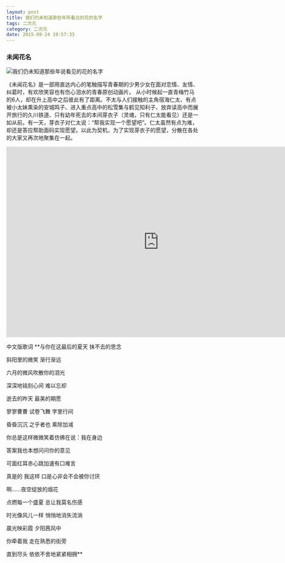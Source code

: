 ```yaml
---
layout: post
title: 我们仍未知道那些年所看见的花的名字
tags: 二次元
category: 二次元
date: 2015-09-24 19:57:33
---
```


### 未闻花名

![我们仍未知道那些年说看见的花的名字](http://7xlkoc.com1.z0.glb.clouddn.com/flowername.jpg "我们仍未知道那些年说看见的花的名字")

《未闻花名》是一部用直达内心的笔触描写青春期的少男少女在面对恋情、友情、纠葛时，有欢欣笑容也有伤心泪水的青春原创动画片。
从小时候起一直青梅竹马的6人，却在升上高中之后彼此有了距离。不太与人们接触的主角宿海仁太、有点被小太妹熏染的安城鸣子、进入重点高中的松雪集与鹤见知利子、放弃读高中而展开旅行的久川铁道、只有幼年死去的本间芽衣子（灵魂，只有仁太能看见）还是一如从前。有一天，芽衣子对仁太说：“帮我实现一个愿望吧”。仁太虽然有点为难，却还是答应帮助面码实现愿望。以此为契机，为了实现芽衣子的愿望，分散在各处的大家又再次地聚集在一起。

<iframe style="width: 800px; height: 500px;" src="http://static.hdslb.com/miniloader.swf?aid=2928665&amp;page=1" width="300" height="150" frameborder="no" scrolling="no"></iframe>

中文版歌词
**与你在这最后的夏天 抹不去的思念

斜阳里的微笑 渐行渐远

六月的微风吹散你的泪光

深深地铭刻心间 难以忘却

逝去的昨天 最美的期愿

寥寥曹曹 试卷飞舞 字里行间

昏昏沉沉 之乎者也 乘除加减

你总是这样微微笑着仿佛在说：我在身边

答案我也本想问问你的意见

可面红耳赤心跳加速有口难言

真是的 我这样 口是心非会不会被你讨厌

啊……夜空绽放的烟花

点燃每一个盛夏 总让我莫名伤感

时光像风儿一样 悄悄地消失流淌

晨光映彩霞 夕阳茜风中

你牵着我 走在熟悉的街旁

直到尽头 依依不舍地紧紧相拥**